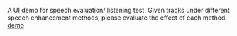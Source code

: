 A UI demo for speech evaluation/ listening test.
Given tracks under different speech enhancement methods, please evaluate the effect of each method.
[demo](https://shengbowang1.github.io/Listening-test/test.html) 
